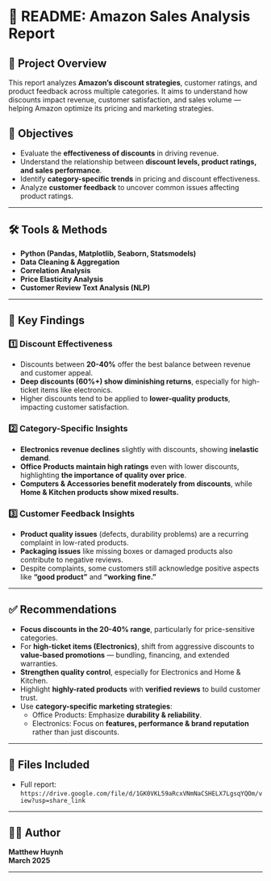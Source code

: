 

# 📄 README: Amazon Sales Analysis Report

## 📌 Project Overview
This report analyzes **Amazon’s discount strategies**, customer ratings, and product feedback across multiple categories. It aims to understand how discounts impact revenue, customer satisfaction, and sales volume — helping Amazon optimize its pricing and marketing strategies.

## 🎯 Objectives
- Evaluate the **effectiveness of discounts** in driving revenue.
- Understand the relationship between **discount levels, product ratings, and sales performance**.
- Identify **category-specific trends** in pricing and discount effectiveness.
- Analyze **customer feedback** to uncover common issues affecting product ratings.

---

## 🛠️ Tools & Methods
- **Python (Pandas, Matplotlib, Seaborn, Statsmodels)**
- **Data Cleaning & Aggregation**
- **Correlation Analysis**
- **Price Elasticity Analysis**
- **Customer Review Text Analysis (NLP)**

---

## 🔑 Key Findings
### 1️⃣ Discount Effectiveness
- Discounts between **20-40%** offer the best balance between revenue and customer appeal.
- **Deep discounts (60%+) show diminishing returns**, especially for high-ticket items like electronics.
- Higher discounts tend to be applied to **lower-quality products**, impacting customer satisfaction.

### 2️⃣ Category-Specific Insights
- **Electronics revenue declines** slightly with discounts, showing **inelastic demand**.
- **Office Products maintain high ratings** even with lower discounts, highlighting **the importance of quality over price**.
- **Computers & Accessories benefit moderately from discounts**, while **Home & Kitchen products show mixed results.**

### 3️⃣ Customer Feedback Insights
- **Product quality issues** (defects, durability problems) are a recurring complaint in low-rated products.
- **Packaging issues** like missing boxes or damaged products also contribute to negative reviews.
- Despite complaints, some customers still acknowledge positive aspects like **“good product”** and **“working fine.”**

---

## ✅ Recommendations
- **Focus discounts in the 20-40% range**, particularly for price-sensitive categories.
- For **high-ticket items (Electronics)**, shift from aggressive discounts to **value-based promotions** — bundling, financing, and extended warranties.
- **Strengthen quality control**, especially for Electronics and Home & Kitchen.
- Highlight **highly-rated products** with **verified reviews** to build customer trust.
- Use **category-specific marketing strategies**:
    - Office Products: Emphasize **durability & reliability**.
    - Electronics: Focus on **features, performance & brand reputation** rather than just discounts.

---

## 📂 Files Included
- Full report: `https://drive.google.com/file/d/1GK0VKL59aRcxVNmNaCSHELX7LgsqYQOm/view?usp=share_link`

---

## 👨‍💻 Author
**Matthew Huynh**  
**March 2025**

---

